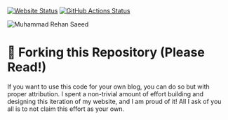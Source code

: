 [![Website Status](https://img.shields.io/website?url=https%3A%2F%2Frehansaeed.com)](https://rehansaeed.com) [![GitHub Actions Status](https://github.com/RehanSaeed/rehansaeed.github.io/workflows/Build/badge.svg?branch=main)](https://github.com/RehanSaeed/rehansaeed.github.io/actions)

![Muhammad Rehan Saeed](./static/images/hero/Muhammad-Rehan-Saeed-1600x900.jpg)

# 🚨 Forking this Repository (Please Read!)

If you want to use this code for your own blog, you can do so but with proper attribution. I spent a non-trivial amount of effort building and designing this iteration of my website, and I am proud of it! All I ask of you all is to not claim this effort as your own.
